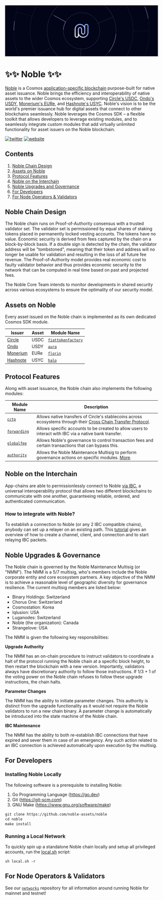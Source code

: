![](banner.png)

# ✨✨ Noble ✨✨

[Noble](https://noble.xyz) is a Cosmos [application-specific blockchain](https://docs.cosmos.network/v0.50/learn/intro/why-app-specific) purpose-built for native asset issuance. Noble brings the efficiency and interoperability of native assets to the wider Cosmos ecosystem, supporting [Circle's USDC](https://www.circle.com/en/usdc), [Ondo's USDY](https://ondo.finance/usdy), [Monerium's EURe](https://monerium.com), and [Hashnote's USYC](https://usyc.hashnote.com). Noble's vision is to be the world's premier issuance hub for digital assets that connect to other blockchains seamlessly. Noble leverages the Cosmos SDK – a flexible toolkit that allows developers to leverage existing modules, and to seamlessly integrate custom modules that add virtually unlimited functionality for asset issuers on the Noble blockchain.

[![twitter](https://img.shields.io/badge/twitter-@noble__xyz-white?labelColor=black)](https://twitter.com/noble_xyz) [![website](https://img.shields.io/badge/website-noble.xyz-white?labelColor=black)](https://noble.xyz)

## Contents
1. [Noble Chain Design](#noble-chain-design)
2. [Assets on Noble](#assets-on-noble)
3. [Protocol Features](#protocol-features)
4. [Noble on the Interchain](#noble-on-the-interchain)
5. [Noble Upgrades and Governance](#noble-upgrades--governance)
6. [For Developers](#for-developers)
7. [For Node Operators & Validators](#for-node-operators--validators)

## Noble Chain Design

The Noble chain runs on Proof-of-Authority consensus with a trusted validator set. The validator set is permissioned by equal shares of staking tokens placed in permanently locked vesting accounts. The tokens have no value. Economic security is derived from fees captured by the chain on a block-by-block basis. If a double sign is detected by the chain, the validator address will be "tombstoned", meaning that their token and address will no longer be usable for validation and resulting in the loss of all future fee revenue. The Proof-of-Authority model provides real economic cost to faulty validator behavior and thus provides economic security to the network that can be computed in real time based on past and projected fees.

The Noble Core Team intends to monitor developments in shared security across various ecosystems to ensure the optimality of our security model.

## Assets on Noble

Every asset issued on the Noble chain is implemented as its own dedicated Cosmos SDK module.

| Issuer                               | Asset | Module Name                                                               | 
|--------------------------------------|-------|---------------------------------------------------------------------------| 
| [Circle](https://www.circle.com)     | USDC  | [`fiattokenfactory`](https://github.com/circlefin/noble-fiattokenfactory) |
| [Ondo](https://ondo.finance)         | USDY  | [`aura`](https://github.com/ondoprotocol/usdy-noble)                      | 
| [Monerium](https://monerium.com)     | EURe  | [`florin`](https://github.com/monerium/module-noble)                      |
| [Hashnote](https://www.hashnote.com) | USYC  | [`halo`](https://github.com/noble-assets/halo)                            |

## Protocol Features

Along with asset issuance, the Noble chain also implements the following modules:

| Module Name                                                | Description                                                                                                                                                               |
|------------------------------------------------------------|---------------------------------------------------------------------------------------------------------------------------------------------------------------------------|
| [`cctp`](https://github.com/circlefin/noble-cctp)          | Allows native transfers of Circle's stablecoins across ecosystems through their [Cross Chain Transfer Protocol](https://www.circle.com/en/cross-chain-transfer-protocol). |
| [`forwarding`](https://github.com/noble-assets/forwarding) | Allows specific accounts to be created to allow users to interact with IBC via a native bank transfer.                                                                    |
| [`globalfee`](https://github.com/noble-assets/globalfee)   | Allows Noble's governance to control transaction fees and certain transactions that can bypass this.                                                                      |
| [`authority`](https://github.com/noble-assets/authority)   | Allows the Noble Maintenance Multisig to perform governance actions on specific modules. [More](#noble-upgrades--governance).                                             | 

## Noble on the Interchain

App-chains are able to permissionlessly connect to Noble [via IBC](https://medium.com/the-interchain-foundation/eli5-what-is-ibc-def44d7b5b4c), a universal interoperability protocol that allows two different blockchains to communicate with one another, guaranteeing reliable, ordered, and authenticated communication.

### How to integrate with Noble? 

To establish a connection to Noble (or any 2 IBC compatible chains), anybody can set up a relayer on an existing path. This [tutorial](https://github.com/cosmos/relayer/blob/main/docs/create-path-across-chain.md) gives an overview of how to create a channel, client, and connection and to start relaying IBC packets.

## Noble Upgrades & Governance

The Noble chain is governed by the Noble Maintenance Multisig (or "NMM"). The NMM is a 5/7 multisig, who's members include the Noble corporate entity and core ecosystem partners. A key objective of the NMM is to achieve a reasonable level of geographic diversity for governance resilience. The current multisig members are listed below:

- Binary Holdings: Switzerland
- Chorus One: Switzerland
- Cosmostation: Korea
- Iqlusion: USA
- Luganodes: Switzerland
- Noble (the organization): Canada
- Strangelove: USA

The NMM is given the following key responsibilities:

**Upgrade Authority** 

The NMM has an on-chain procedure to instruct validators to coordinate a halt of the protocol running the Noble chain at a specific block height, to then restart the blockchain with a new version. Importantly, validators always have discretionary authority to follow those instructions. If 1/3 + 1 of the voting power on the Noble chain refuses to follow these upgrade instructions, the chain halts.

**Parameter Changes**

The NMM has the ability to initiate parameter changes. This authority is distinct from the upgrade functionality as it would not require the Noble validators to run a new chain binary. A parameter change is automatically be introduced into the state machine of the Noble chain.

**IBC Maintenance**

The NMM has the ability to both re-establish IBC connections that have expired and sever them in case of an emergency. Any such action related to an IBC connection is achieved automatically upon execution by the multisig.

## For Developers
 
### Installing Noble Locally

The following software is a prerequisite to installing Noble:

1. Go Programming Language (https://go.dev)
2. Git (https://git-scm.com)
3. GNU Make (https://www.gnu.org/software/make)

```
git clone https://github.com/noble-assets/noble
cd noble
make install
```

### Running a Local Network

To quickly spin up a standalone Noble chain locally and setup all privileged accounts, run the [local.sh](local.sh) script:

```
sh local.sh -r
```

## For Node Operators & Validators

See our [`networks`](https://github.com/noble-assets/networks) repository for all information around running Noble for mainnet and testnet!
